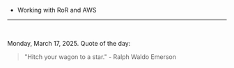 - Working with RoR and AWS

---

<br>

<!-- quote_marker -->
Monday, March 17, 2025. Quote of the day:

> "Hitch your wagon to a star." - Ralph Waldo Emerson
